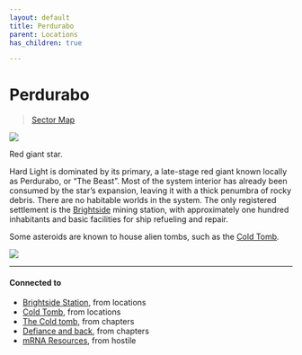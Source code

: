 ```yaml
---
layout: default
title: Perdurabo
parent: Locations
has_children: true

---
```


# Perdurabo

> [Sector Map](https://sectorswithoutnumber.com/sector/E9FKrPjS8tsRmoryYMpe/system/PWrHAjd6P64k61Ga1PfQ)

![](https://i.imgur.com/Bt6ywq5.png)

Red giant star.

Hard Light is dominated by its primary, a late-stage red giant known locally as Perdurabo, or “The Beast”. Most of the system interior has already been consumed by the star’s expansion, leaving it with a thick penumbra of rocky debris. There are no habitable worlds in the system. The only registered settlement is the [Brightside](BrightsideStation.md) mining station, with approximately one hundred inhabitants and basic facilities for ship refueling and repair.

Some asteroids are known to house alien tombs, such as the [Cold Tomb](ColdTomb.md).

![](https://i.imgur.com/RLOfasI.png)

---
#### Connected to

<!-- QueryToSerialize: LIST without ID "["+ title + "](https://terra-campaigns.github.io/"+ regexreplace(file.path, ".md", "") + ")" + ", from " + regexreplace(file.folder, "hostile/", "") FROM ([[]]) OR outgoing([[]]) WHERE file.name != this.file.name SORT file.folder DESC -->
<!-- SerializedQuery: LIST without ID "["+ title + "](https://terra-campaigns.github.io/"+ regexreplace(file.path, ".md", "") + ")" + ", from " + regexreplace(file.folder, "hostile/", "") FROM ([[]]) OR outgoing([[]]) WHERE file.name != this.file.name SORT file.folder DESC -->
- [Brightside Station](https://terra-campaigns.github.io/hostile/locations/BrightsideStation), from locations
- [Cold Tomb](https://terra-campaigns.github.io/hostile/locations/ColdTomb), from locations
- [The Cold tomb](https://terra-campaigns.github.io/hostile/chapters/chap002), from chapters
- [Defiance and back](https://terra-campaigns.github.io/hostile/chapters/chap003), from chapters
- [mRNA Resources](https://terra-campaigns.github.io/hostile/mRNA), from hostile
<!-- SerializedQuery END -->
